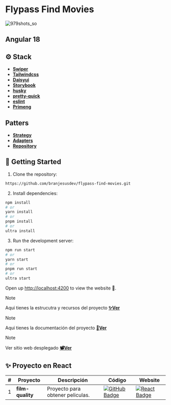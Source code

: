 <h1>Flypass Find Movies</h1>

![979shots_so](https://github.com/user-attachments/assets/7a8cbe68-5ffb-45c1-ad96-2ef5c2e34e7e)

## Angular 18

## ⚙️ Stack

- [**Swiper**](https://swiperjs.com/)
- [**Tailwindcss**](https://tailwindcss.com/)
- [**Daisyui**](https://daisyui.com/)
- [**Storybook**](https://storybook.js.org/)
- [**husky**](https://typicode.github.io/husky/)
- [**pretty-quick**](https://www.npmjs.com/package/pretty-quick)
- [**eslint**](https://eslint.org/)
- [**Primeng**](https://primeng.org/)

## Patters

- [**Strategy**](https://refactoring.guru/design-patterns/strategy/typescript/example)
- [**Adapters**](https://refactoring.guru/design-patterns/adapter)
- [**Repository**](https://4markdown.com/understanding-repository-pattern-in-nodejs-and-typescript/)

## 🚀 Getting Started

1. Clone the repository:

```bash
https://github.com/branjesusdev/flypass-find-movies.git
```

2. Install dependencies:

```bash
npm install
# or
yarn install
# or
pnpm install
# or
ultra install
```

3. Run the development server:

```bash
npm run start
# or
yarn start
# or
pnpm run start
# or
ultra start
```

Open up [http://localhost:4200](http://localhost:4200) to view the website 🚀.

> [!NOTE]
> Aqui tienes la estrucutra y recursos del proyecto [**✨Ver**](https://drive.google.com/file/d/1E_C7re00xOcC7pymKn4-fsNTPtnTKZ9H/view?usp=sharing)


> [!NOTE]
> Aqui tienes la documentación del proyecto [**📝Ver**](https://cool-smakager-2b89d1.netlify.app/)


> [!NOTE]
> Ver sitio web desplegado [**📽️Ver**](https://flypass-find-movies.vercel.app/)

## ✨ Proyecto en React

| #   | Proyecto         | Descripción                      | Código                                                                                                                                                  | Website                                                                                                                                  |
| --- | ---------------- | -------------------------------- | ------------------------------------------------------------------------------------------------------------------------------------------------------- | ---------------------------------------------------------------------------------------------------------------------------------------- |
| 1   | **film-quality** | Proyecto para obtener peliculas. | [![GitHub Badge](https://img.shields.io/badge/Código-181717?logo=github&logoColor=fff&style=flat-square)](https://github.com/branjesusdev/film-quality) | [![React Badge](https://img.shields.io/badge/Website-000?logo=vercel&logoColor=fff&style=flat-square)](https://film-quality.vercel.app/) |

